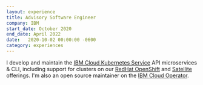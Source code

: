 ```yaml
---
layout: experience
title: Advisory Software Engineer
company: IBM
start_date: October 2020
end_date: April 2022
date:   2020-10-02 00:00:00 -0600
category: experiences
---
```

I develop and maintain the [IBM Cloud Kubernetes Service][iks] API microservices &amp; CLI, including support for clusters on our [RedHat OpenShift][openshift] and [Satellite][sat] offerings. I'm also an open source maintainer on the [IBM Cloud Operator][ico].

[iks]: https://www.ibm.com/cloud/container-service/
[openshift]: https://www.ibm.com/cloud/openshift
[sat]: https://www.ibm.com/cloud/satellite
[ico]: https://github.com/IBM/cloud-operators
